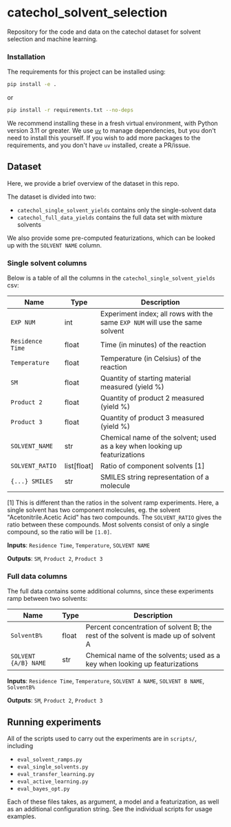 # catechol_solvent_selection
Repository for the code and data on the catechol dataset for solvent selection and machine learning.


### Installation

The requirements for this project can be installed using:
```bash
pip install -e .
```
or
```bash
pip install -r requirements.txt --no-deps
```

We recommend installing these in a fresh virtual environment, with Python version
3.11 or greater. We use [`uv`](https://docs.astral.sh/uv/) to manage dependencies, 
but you don't need to install this yourself. If you wish to add more packages to
the requirements, and you don't have `uv` installed, create a PR/issue.


## Dataset

Here, we provide a brief overview of the dataset in this repo.

The dataset is divided into two:
- `catechol_single_solvent_yields` contains only the single-solvent data
- `catechol_full_data_yields` contains the full data set with mixture solvents

We also provide some pre-computed featurizations, which can be looked up with the 
`SOLVENT NAME` column.

### Single solvent columns
Below is a table of all the columns in the `catechol_single_solvent_yields` csv:

| Name | Type | Description |
|--------|--------|--------|
| `EXP NUM` | int| Experiment index; all rows with the same `EXP NUM` will use the same solvent|
| `Residence Time` | float | Time (in minutes) of the reaction|
| `Temperature`| float | Temperature (in Celsius) of the reaction|
| `SM` | float | Quantity of starting material measured (yield %)|
| `Product 2` | float | Quantity of product 2 measured (yield %)| 
| `Product 3` | float | Quantity of product 3 measured (yield %)| 
| `SOLVENT_NAME` | str | Chemical name of the solvent; used as a key when looking up featurizations| 
| `SOLVENT_RATIO` | list[float] | Ratio of component solvents [1]|
| `{...} SMILES` | str | SMILES string representation of a molecule|

[1] This is different than the ratios in the solvent ramp experiments. Here, a single solvent has two component molecules, eg. the solvent "Acetonitrile.Acetic Acid" has two compounds. The `SOLVENT_RATIO` gives the ratio between these compounds. Most solvents consist of only a single compound, so the ratio will be `[1.0]`.

**Inputs**: `Residence Time`, `Temperature`, `SOLVENT NAME`

**Outputs**: `SM`, `Product 2`, `Product 3` 

### Full data columns

The full data contains some additional columns, since these experiments ramp between
two solvents:

| Name | Type | Description |
|--------|--------|--------|
| `SolventB%` | float | Percent concentration of solvent B; the rest of the solvent is made up of solvent A|
| `SOLVENT {A/B} NAME` | str | Chemical name of the solvents; used as a key when looking up featurizations|

**Inputs**: `Residence Time`, `Temperature`, `SOLVENT A NAME`, `SOLVENT B NAME`, `SolventB%`

**Outputs**: `SM`, `Product 2`, `Product 3` 


## Running experiments

All of the scripts used to carry out the experiments are in `scripts/`, including
- `eval_solvent_ramps.py`
- `eval_single_solvents.py`
- `eval_transfer_learning.py`
- `eval_active_learning.py`
- `eval_bayes_opt.py`

Each of these files takes, as argument, a model and a featurization, as well
as an additional configuration string. See the individual scripts for usage examples.